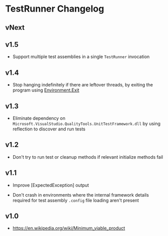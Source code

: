 TestRunner Changelog
====================


vNext
-----


v1.5
----

-   Support multiple test assemblies in a single `TestRunner` invocation


v1.4
----

-   Stop hanging indefinitely if there are leftover threads, by exiting the program using
    [Environment.Exit](https://msdn.microsoft.com/en-us/library/system.environment.exit.aspx)


v1.3
----

-   Eliminate dependency on `Microsoft.VisualStudio.QualityTools.UnitTestFramework.dll` by using reflection to discover
    and run tests


v1.2
----

-   Don't try to run test or cleanup methods if relevant initialize methods fail


v1.1
----

-   Improve \[ExpectedException\] output

-   Don't crash in environments where the internal framework details required for test assembly `.config` file loading
    aren't present


v1.0
----

-   <https://en.wikipedia.org/wiki/Minimum_viable_product>
